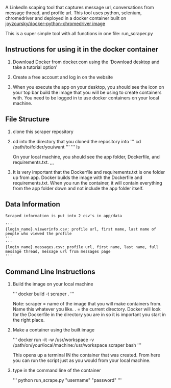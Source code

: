 A LinkedIn scaping tool that captures message url, conversations from message thread, and profile url. This tool uses python, selenium, chromedriver and deployed in a docker container built on [joyzoursky/docker-python-chromedriver image](https://github.com/joyzoursky/docker-python-chromedriver)

This is a super simple tool with all functions in one file: run_scraper.py

## Instructions for using it in the docker container

1) Download Docker from docker.com using the 'Download desktop and take a tutorial option'

2) Create a free account and log in on the website

3) When you execute the app on your desktop, you should see the icon on your top bar
build the image that you will be using to create containers with. You need to be logged in to use docker containers on your local machine.

## File Structure

1) clone this scraper repository

2) cd into the directory that you cloned the repository into
	'''
	cd /path/to/folder/you/want
	'''
	'''
	ls 
	
	On your local machine, you should see the app folder, Dockerfile, and requirements.txt. 
	,,,

3) It is very important that the Dockerfile and requirements.txt is one folder up from app. Docker builds the image with the Dockerfile and requirements.txt. When you run the container, it will contain everything from the app folder down and not include the app folder itself.

## Data Information

	Scraped information is put into 2 csv's in app/data 
	
	'''
	{login_name}.viewerinfo.csv: profile url, first name, last name of people who viewed the profile
	'''
	'''
	{login_name}.messages.csv: profile url, first name, last name, full message thread, message url from messages page
	'''
 
 ## Command Line Instructions


1) Build the image on your local machine

	'''
	docker build -t scraper . 
	'''

	Note: 
	scraper = name of the image that you will make containers from. Name this whatever you like.
	. = the current directory. Docker will look for the Dockerfile in the directory you are in so it is important you start in the right place.

2) Make a container using the built image

	'''
	docker run -it -w /usr/workspace -v /path/on/your/local/machine:/usr/workspace scraper bash
	'''

	This opens up a terminal IN the container that was created. From here you can run the script just as you would from your local machine. 

3) type in the command line of the container

	'''
	python run_scrape.py "username" "password"
	'''